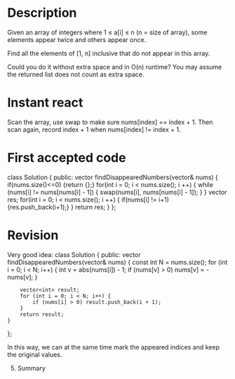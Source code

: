 Description
================

Given an array of integers where 1 ≤ a[i] ≤ n (n = size of array), some elements appear twice and others appear once.

Find all the elements of [1, n] inclusive that do not appear in this array.

Could you do it without extra space and in O(n) runtime? You may assume the returned list does not count as extra space.

Instant react
==============

Scan the array, use swap to make sure nums[index] == index + 1.
Then scan again, record index + 1 when nums[index] != index + 1.

First accepted code
==============

class Solution {
public:
    vector<int> findDisappearedNumbers(vector<int>& nums) {
        if(nums.size()<=0) {return {};}
        for(int i = 0; i < nums.size(); i ++) {
            while (nums[i] != nums[nums[i] - 1]) {
			    swap(nums[i], nums[nums[i] - 1]);
		    }
        }
        vector<int> res;
        for(int i = 0; i < nums.size(); i ++) {
            if(nums[i] != i+1) {res.push_back(i+1);}
        }
        return res;
    }
};


Revision
==============

Very good idea: 
class Solution {
public:
    vector<int> findDisappearedNumbers(vector<int>& nums) {
        const int N = nums.size();
        for (int i = 0; i < N; i++) {
            int v = abs(nums[i]) - 1;
            if (nums[v] > 0) nums[v] = -nums[v];
        }

        vector<int> result;
        for (int i = 0; i < N; i++) {
            if (nums[i] > 0) result.push_back(i + 1);
        }
        return result;
    }
};

In this way, we can at the same time mark the appeared indices and keep the original values.

5. Summary
